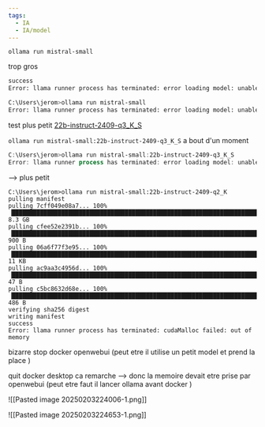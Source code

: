 ```yaml
---
tags:
  - IA
  - IA/model
---
```


```
ollama run mistral-small
```

trop gros 
```sh
success
Error: llama runner process has terminated: error loading model: unable to allocate CUDA0 buffer

C:\Users\jerom>ollama run mistral-small
Error: llama runner process has terminated: error loading model: unable to allocate CUDA0 buffer

```
test plus petit 
[22b-instruct-2409-q3_K_S](https://ollama.com/library/mistral-small:22b-instruct-2409-q3_K_S)

`ollama run mistral-small:22b-instruct-2409-q3_K_S`
a bout d'un moment 
```powershell
C:\Users\jerom>ollama run mistral-small:22b-instruct-2409-q3_K_S
Error: llama runner process has terminated: error loading model: unable to allocate CUDA0 buffer
```


--> plus petit 

```shell
C:\Users\jerom>ollama run mistral-small:22b-instruct-2409-q2_K
pulling manifest
pulling 7cff049e08a7... 100% ▕████████████████████████████████████████████████████████████████████████████████████████████████████████████████████████████████████████████████████████████████████████████████▏ 8.3 GB
pulling cfee52e2391b... 100% ▕████████████████████████████████████████████████████████████████████████████████████████████████████████████████████████████████████████████████████████████████████████████████▏  900 B
pulling 06a6f77f3e95... 100% ▕████████████████████████████████████████████████████████████████████████████████████████████████████████████████████████████████████████████████████████████████████████████████▏  11 KB
pulling ac9aa3c4956d... 100% ▕████████████████████████████████████████████████████████████████████████████████████████████████████████████████████████████████████████████████████████████████████████████████▏   47 B
pulling c5bc8632d68e... 100% ▕████████████████████████████████████████████████████████████████████████████████████████████████████████████████████████████████████████████████████████████████████████████████▏  486 B
verifying sha256 digest
writing manifest
success
Error: llama runner process has terminated: cudaMalloc failed: out of memory
```

bizarre 
stop docker openwebui (peut etre il utilise un petit model et prend la place )

quit docker desktop 
ca remarche --> donc la memoire devait etre prise par openwebui (peut etre faut il lancer ollama avant docker 
)

![[Pasted image 20250203224006-1.png]]

![[Pasted image 20250203224653-1.png]]